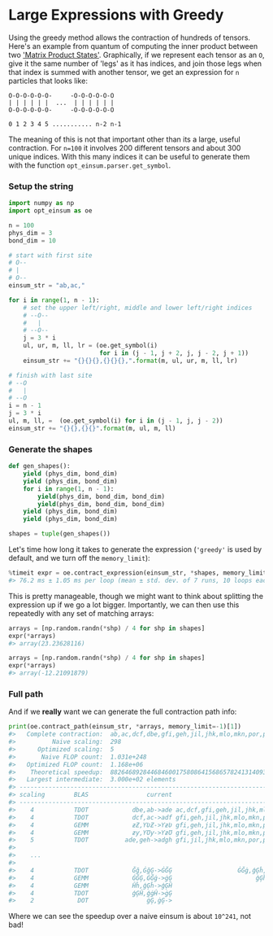 # Large Expressions with Greedy

Using the greedy method allows the contraction of hundreds of tensors. Here's
an example from quantum of computing the inner product between two ['Matrix
Product States'](https://en.wikipedia.org/wiki/Matrix_product_state).
Graphically, if we represent each tensor as an `O`, give it
the same number of 'legs' as it has indices, and join those legs when that
index is summed with another tensor, we get an expression for `n` particles
that looks like:

```console
O-O-O-O-O-O-     -O-O-O-O-O-O
| | | | | |  ...  | | | | | |
O-O-O-O-O-O-     -O-O-O-O-O-O

0 1 2 3 4 5 ........... n-2 n-1
```

The meaning of this is not that important other than its a large, useful
contraction. For `n=100` it involves 200 different tensors and about 300
unique indices. With this many indices it can be useful to generate them with
the function `opt_einsum.parser.get_symbol`.

### Setup the string

```python
import numpy as np
import opt_einsum as oe

n = 100
phys_dim = 3
bond_dim = 10

# start with first site
# O--
# |
# O--
einsum_str = "ab,ac,"

for i in range(1, n - 1):
    # set the upper left/right, middle and lower left/right indices
    # --O--
    #   |
    # --O--
    j = 3 * i
    ul, ur, m, ll, lr = (oe.get_symbol(i)
                         for i in (j - 1, j + 2, j, j - 2, j + 1))
    einsum_str += "{}{}{},{}{}{},".format(m, ul, ur, m, ll, lr)

# finish with last site
# --O
#   |
# --O
i = n - 1
j = 3 * i
ul, m, ll, =  (oe.get_symbol(i) for i in (j - 1, j, j - 2))
einsum_str += "{}{},{}{}".format(m, ul, m, ll)
```

### Generate the shapes

```python
def gen_shapes():
    yield (phys_dim, bond_dim)
    yield (phys_dim, bond_dim)
    for i in range(1, n - 1):
        yield(phys_dim, bond_dim, bond_dim)
        yield(phys_dim, bond_dim, bond_dim)
    yield (phys_dim, bond_dim)
    yield (phys_dim, bond_dim)

shapes = tuple(gen_shapes())
```


Let's time how long it takes to generate the expression (`'greedy'` is used by default, and we turn off the `memory_limit`):

```python
%timeit expr = oe.contract_expression(einsum_str, *shapes, memory_limit=-1)
#> 76.2 ms ± 1.05 ms per loop (mean ± std. dev. of 7 runs, 10 loops each)
```

This is pretty manageable, though we might want to think about splitting the
expression up if we go a lot bigger.
Importantly, we can then use this repeatedly with any set of matching arrays:

```python
arrays = [np.random.randn(*shp) / 4 for shp in shapes]
expr(*arrays)
#> array(23.23628116)

arrays = [np.random.randn(*shp) / 4 for shp in shapes]
expr(*arrays)
#> array(-12.21091879)
```

### Full path

And if we **really** want we can generate the full contraction path info:

```python
print(oe.contract_path(einsum_str, *arrays, memory_limit=-1)[1])
#>   Complete contraction:  ab,ac,dcf,dbe,gfi,geh,jil,jhk,mlo,mkn,por,pnq,sru,sqt,vux,vtw,yxA,ywz,BAD,BzC,EDG,ECF,HGJ,HFI,KJM,KIL,NMP,NLO,QPS,QOR,TSV,TRU,WVY,WUX,ZYÂ,ZXÁ,ÃÂÅ,ÃÁÄ,ÆÅÈ,ÆÄÇ,ÉÈË,ÉÇÊ,ÌËÎ,ÌÊÍ,ÏÎÑ,ÏÍÐ,ÒÑÔ,ÒÐÓ,ÕÔ×,ÕÓÖ,Ø×Ú,ØÖÙ,ÛÚÝ,ÛÙÜ,ÞÝà,ÞÜß,áàã,áßâ,äãæ,äâå,çæé,çåè,êéì,êèë,íìï,íëî,ðïò,ðîñ,óòõ,óñô,öõø,öô÷,ùøû,ù÷ú,üûþ,üúý,ÿþā,ÿýĀ,ĂāĄ,ĂĀă,ąĄć,ąăĆ,ĈćĊ,ĈĆĉ,ċĊč,ċĉČ,ĎčĐ,ĎČď,đĐē,đďĒ,ĔēĖ,ĔĒĕ,ėĖę,ėĕĘ,ĚęĜ,ĚĘě,ĝĜğ,ĝěĞ,ĠğĢ,ĠĞġ,ģĢĥ,ģġĤ,ĦĥĨ,ĦĤħ,ĩĨī,ĩħĪ,ĬīĮ,ĬĪĭ,įĮı,įĭİ,ĲıĴ,Ĳİĳ,ĵĴķ,ĵĳĶ,ĸķĺ,ĸĶĹ,ĻĺĽ,ĻĹļ,ľĽŀ,ľļĿ,ŁŀŃ,ŁĿł,ńŃņ,ńłŅ,Ňņŉ,ŇŅň,ŊŉŌ,Ŋňŋ,ōŌŏ,ōŋŎ,ŐŏŒ,ŐŎő,œŒŕ,œőŔ,ŖŕŘ,ŖŔŗ,řŘś,řŗŚ,ŜśŞ,ŜŚŝ,şŞš,şŝŠ,ŢšŤ,ŢŠţ,ťŤŧ,ťţŦ,ŨŧŪ,ŨŦũ,ūŪŭ,ūũŬ,ŮŭŰ,ŮŬů,űŰų,űůŲ,ŴųŶ,ŴŲŵ,ŷŶŹ,ŷŵŸ,źŹż,źŸŻ,Žżſ,ŽŻž,ƀſƂ,ƀžƁ,ƃƂƅ,ƃƁƄ,Ɔƅƈ,ƆƄƇ,ƉƈƋ,ƉƇƊ,ƌƋƎ,ƌƊƍ,ƏƎƑ,ƏƍƐ,ƒƑƔ,ƒƐƓ,ƕƔƗ,ƕƓƖ,ƘƗƚ,ƘƖƙ,ƛƚƝ,ƛƙƜ,ƞƝƠ,ƞƜƟ,ơƠƣ,ơƟƢ,ƤƣƦ,ƤƢƥ,ƧƦƩ,Ƨƥƨ,ƪƩƬ,ƪƨƫ,ƭƬƯ,ƭƫƮ,ưƯƲ,ưƮƱ,ƳƲƵ,ƳƱƴ,ƶƵ,ƶƴ->
#>          Naive scaling:  298
#>      Optimized scaling:  5
#>       Naive FLOP count:  1.031e+248
#>   Optimized FLOP count:  1.168e+06
#>    Theoretical speedup:  88264689284468460017580864156865782413140936705854966013600065426858041248009637246968036807489558012989638169986640870276510490846199301907401763236976204166215471281505344088317454144870323271826022036197984172898402324699098341524952317952.000
#>   Largest intermediate:  3.000e+02 elements
#> --------------------------------------------------------------------------------
#> scaling        BLAS                current                             remaining
#> --------------------------------------------------------------------------------
#>    4           TDOT            dbe,ab->ade ac,dcf,gfi,geh,jil,jhk,mlo,mkn,por,pnq,sru,sqt,vux,vtw,yxA,ywz,BAD,BzC,EDG,ECF,HGJ,HFI,KJM,KIL,NMP,NLO,QPS,QOR,TSV,TRU,WVY,WUX,ZYÂ,ZXÁ,ÃÂÅ,ÃÁÄ,ÆÅÈ,ÆÄÇ,ÉÈË,ÉÇÊ,ÌËÎ,ÌÊÍ,ÏÎÑ,ÏÍÐ,ÒÑÔ,ÒÐÓ,ÕÔ×,ÕÓÖ,Ø×Ú,ØÖÙ,ÛÚÝ,ÛÙÜ,ÞÝà,ÞÜß,áàã,áßâ,äãæ,äâå,çæé,çåè,êéì,êèë,íìï,íëî,ðïò,ðîñ,óòõ,óñô,öõø,öô÷,ùøû,ù÷ú,üûþ,üúý,ÿþā,ÿýĀ,ĂāĄ,ĂĀă,ąĄć,ąăĆ,ĈćĊ,ĈĆĉ,ċĊč,ċĉČ,ĎčĐ,ĎČď,đĐē,đďĒ,ĔēĖ,ĔĒĕ,ėĖę,ėĕĘ,ĚęĜ,ĚĘě,ĝĜğ,ĝěĞ,ĠğĢ,ĠĞġ,ģĢĥ,ģġĤ,ĦĥĨ,ĦĤħ,ĩĨī,ĩħĪ,ĬīĮ,ĬĪĭ,įĮı,įĭİ,ĲıĴ,Ĳİĳ,ĵĴķ,ĵĳĶ,ĸķĺ,ĸĶĹ,ĻĺĽ,ĻĹļ,ľĽŀ,ľļĿ,ŁŀŃ,ŁĿł,ńŃņ,ńłŅ,Ňņŉ,ŇŅň,ŊŉŌ,Ŋňŋ,ōŌŏ,ōŋŎ,ŐŏŒ,ŐŎő,œŒŕ,œőŔ,ŖŕŘ,ŖŔŗ,řŘś,řŗŚ,ŜśŞ,ŜŚŝ,şŞš,şŝŠ,ŢšŤ,ŢŠţ,ťŤŧ,ťţŦ,ŨŧŪ,ŨŦũ,ūŪŭ,ūũŬ,ŮŭŰ,ŮŬů,űŰų,űůŲ,ŴųŶ,ŴŲŵ,ŷŶŹ,ŷŵŸ,źŹż,źŸŻ,Žżſ,ŽŻž,ƀſƂ,ƀžƁ,ƃƂƅ,ƃƁƄ,Ɔƅƈ,ƆƄƇ,ƉƈƋ,ƉƇƊ,ƌƋƎ,ƌƊƍ,ƏƎƑ,ƏƍƐ,ƒƑƔ,ƒƐƓ,ƕƔƗ,ƕƓƖ,ƘƗƚ,ƘƖƙ,ƛƚƝ,ƛƙƜ,ƞƝƠ,ƞƜƟ,ơƠƣ,ơƟƢ,ƤƣƦ,ƤƢƥ,ƧƦƩ,Ƨƥƨ,ƪƩƬ,ƪƨƫ,ƭƬƯ,ƭƫƮ,ưƯƲ,ưƮƱ,ƳƲƵ,ƳƱƴ,ƶƵ,ƶƴ,ade->
#>    4           TDOT            dcf,ac->adf gfi,geh,jil,jhk,mlo,mkn,por,pnq,sru,sqt,vux,vtw,yxA,ywz,BAD,BzC,EDG,ECF,HGJ,HFI,KJM,KIL,NMP,NLO,QPS,QOR,TSV,TRU,WVY,WUX,ZYÂ,ZXÁ,ÃÂÅ,ÃÁÄ,ÆÅÈ,ÆÄÇ,ÉÈË,ÉÇÊ,ÌËÎ,ÌÊÍ,ÏÎÑ,ÏÍÐ,ÒÑÔ,ÒÐÓ,ÕÔ×,ÕÓÖ,Ø×Ú,ØÖÙ,ÛÚÝ,ÛÙÜ,ÞÝà,ÞÜß,áàã,áßâ,äãæ,äâå,çæé,çåè,êéì,êèë,íìï,íëî,ðïò,ðîñ,óòõ,óñô,öõø,öô÷,ùøû,ù÷ú,üûþ,üúý,ÿþā,ÿýĀ,ĂāĄ,ĂĀă,ąĄć,ąăĆ,ĈćĊ,ĈĆĉ,ċĊč,ċĉČ,ĎčĐ,ĎČď,đĐē,đďĒ,ĔēĖ,ĔĒĕ,ėĖę,ėĕĘ,ĚęĜ,ĚĘě,ĝĜğ,ĝěĞ,ĠğĢ,ĠĞġ,ģĢĥ,ģġĤ,ĦĥĨ,ĦĤħ,ĩĨī,ĩħĪ,ĬīĮ,ĬĪĭ,įĮı,įĭİ,ĲıĴ,Ĳİĳ,ĵĴķ,ĵĳĶ,ĸķĺ,ĸĶĹ,ĻĺĽ,ĻĹļ,ľĽŀ,ľļĿ,ŁŀŃ,ŁĿł,ńŃņ,ńłŅ,Ňņŉ,ŇŅň,ŊŉŌ,Ŋňŋ,ōŌŏ,ōŋŎ,ŐŏŒ,ŐŎő,œŒŕ,œőŔ,ŖŕŘ,ŖŔŗ,řŘś,řŗŚ,ŜśŞ,ŜŚŝ,şŞš,şŝŠ,ŢšŤ,ŢŠţ,ťŤŧ,ťţŦ,ŨŧŪ,ŨŦũ,ūŪŭ,ūũŬ,ŮŭŰ,ŮŬů,űŰų,űůŲ,ŴųŶ,ŴŲŵ,ŷŶŹ,ŷŵŸ,źŹż,źŸŻ,Žżſ,ŽŻž,ƀſƂ,ƀžƁ,ƃƂƅ,ƃƁƄ,Ɔƅƈ,ƆƄƇ,ƉƈƋ,ƉƇƊ,ƌƋƎ,ƌƊƍ,ƏƎƑ,ƏƍƐ,ƒƑƔ,ƒƐƓ,ƕƔƗ,ƕƓƖ,ƘƗƚ,ƘƖƙ,ƛƚƝ,ƛƙƜ,ƞƝƠ,ƞƜƟ,ơƠƣ,ơƟƢ,ƤƣƦ,ƤƢƥ,ƧƦƩ,Ƨƥƨ,ƪƩƬ,ƪƨƫ,ƭƬƯ,ƭƫƮ,ưƯƲ,ưƮƱ,ƳƲƵ,ƳƱƴ,ƶƵ,ƶƴ,ade,adf->
#>    4           GEMM            ƶƵ,ƳƲƵ->ƳƶƲ gfi,geh,jil,jhk,mlo,mkn,por,pnq,sru,sqt,vux,vtw,yxA,ywz,BAD,BzC,EDG,ECF,HGJ,HFI,KJM,KIL,NMP,NLO,QPS,QOR,TSV,TRU,WVY,WUX,ZYÂ,ZXÁ,ÃÂÅ,ÃÁÄ,ÆÅÈ,ÆÄÇ,ÉÈË,ÉÇÊ,ÌËÎ,ÌÊÍ,ÏÎÑ,ÏÍÐ,ÒÑÔ,ÒÐÓ,ÕÔ×,ÕÓÖ,Ø×Ú,ØÖÙ,ÛÚÝ,ÛÙÜ,ÞÝà,ÞÜß,áàã,áßâ,äãæ,äâå,çæé,çåè,êéì,êèë,íìï,íëî,ðïò,ðîñ,óòõ,óñô,öõø,öô÷,ùøû,ù÷ú,üûþ,üúý,ÿþā,ÿýĀ,ĂāĄ,ĂĀă,ąĄć,ąăĆ,ĈćĊ,ĈĆĉ,ċĊč,ċĉČ,ĎčĐ,ĎČď,đĐē,đďĒ,ĔēĖ,ĔĒĕ,ėĖę,ėĕĘ,ĚęĜ,ĚĘě,ĝĜğ,ĝěĞ,ĠğĢ,ĠĞġ,ģĢĥ,ģġĤ,ĦĥĨ,ĦĤħ,ĩĨī,ĩħĪ,ĬīĮ,ĬĪĭ,įĮı,įĭİ,ĲıĴ,Ĳİĳ,ĵĴķ,ĵĳĶ,ĸķĺ,ĸĶĹ,ĻĺĽ,ĻĹļ,ľĽŀ,ľļĿ,ŁŀŃ,ŁĿł,ńŃņ,ńłŅ,Ňņŉ,ŇŅň,ŊŉŌ,Ŋňŋ,ōŌŏ,ōŋŎ,ŐŏŒ,ŐŎő,œŒŕ,œőŔ,ŖŕŘ,ŖŔŗ,řŘś,řŗŚ,ŜśŞ,ŜŚŝ,şŞš,şŝŠ,ŢšŤ,ŢŠţ,ťŤŧ,ťţŦ,ŨŧŪ,ŨŦũ,ūŪŭ,ūũŬ,ŮŭŰ,ŮŬů,űŰų,űůŲ,ŴųŶ,ŴŲŵ,ŷŶŹ,ŷŵŸ,źŹż,źŸŻ,Žżſ,ŽŻž,ƀſƂ,ƀžƁ,ƃƂƅ,ƃƁƄ,Ɔƅƈ,ƆƄƇ,ƉƈƋ,ƉƇƊ,ƌƋƎ,ƌƊƍ,ƏƎƑ,ƏƍƐ,ƒƑƔ,ƒƐƓ,ƕƔƗ,ƕƓƖ,ƘƗƚ,ƘƖƙ,ƛƚƝ,ƛƙƜ,ƞƝƠ,ƞƜƟ,ơƠƣ,ơƟƢ,ƤƣƦ,ƤƢƥ,ƧƦƩ,Ƨƥƨ,ƪƩƬ,ƪƨƫ,ƭƬƯ,ƭƫƮ,ưƯƲ,ưƮƱ,ƳƱƴ,ƶƴ,ade,adf,ƳƶƲ->
#>    4           GEMM            ƶƴ,ƳƱƴ->ƳƶƱ gfi,geh,jil,jhk,mlo,mkn,por,pnq,sru,sqt,vux,vtw,yxA,ywz,BAD,BzC,EDG,ECF,HGJ,HFI,KJM,KIL,NMP,NLO,QPS,QOR,TSV,TRU,WVY,WUX,ZYÂ,ZXÁ,ÃÂÅ,ÃÁÄ,ÆÅÈ,ÆÄÇ,ÉÈË,ÉÇÊ,ÌËÎ,ÌÊÍ,ÏÎÑ,ÏÍÐ,ÒÑÔ,ÒÐÓ,ÕÔ×,ÕÓÖ,Ø×Ú,ØÖÙ,ÛÚÝ,ÛÙÜ,ÞÝà,ÞÜß,áàã,áßâ,äãæ,äâå,çæé,çåè,êéì,êèë,íìï,íëî,ðïò,ðîñ,óòõ,óñô,öõø,öô÷,ùøû,ù÷ú,üûþ,üúý,ÿþā,ÿýĀ,ĂāĄ,ĂĀă,ąĄć,ąăĆ,ĈćĊ,ĈĆĉ,ċĊč,ċĉČ,ĎčĐ,ĎČď,đĐē,đďĒ,ĔēĖ,ĔĒĕ,ėĖę,ėĕĘ,ĚęĜ,ĚĘě,ĝĜğ,ĝěĞ,ĠğĢ,ĠĞġ,ģĢĥ,ģġĤ,ĦĥĨ,ĦĤħ,ĩĨī,ĩħĪ,ĬīĮ,ĬĪĭ,įĮı,įĭİ,ĲıĴ,Ĳİĳ,ĵĴķ,ĵĳĶ,ĸķĺ,ĸĶĹ,ĻĺĽ,ĻĹļ,ľĽŀ,ľļĿ,ŁŀŃ,ŁĿł,ńŃņ,ńłŅ,Ňņŉ,ŇŅň,ŊŉŌ,Ŋňŋ,ōŌŏ,ōŋŎ,ŐŏŒ,ŐŎő,œŒŕ,œőŔ,ŖŕŘ,ŖŔŗ,řŘś,řŗŚ,ŜśŞ,ŜŚŝ,şŞš,şŝŠ,ŢšŤ,ŢŠţ,ťŤŧ,ťţŦ,ŨŧŪ,ŨŦũ,ūŪŭ,ūũŬ,ŮŭŰ,ŮŬů,űŰų,űůŲ,ŴųŶ,ŴŲŵ,ŷŶŹ,ŷŵŸ,źŹż,źŸŻ,Žżſ,ŽŻž,ƀſƂ,ƀžƁ,ƃƂƅ,ƃƁƄ,Ɔƅƈ,ƆƄƇ,ƉƈƋ,ƉƇƊ,ƌƋƎ,ƌƊƍ,ƏƎƑ,ƏƍƐ,ƒƑƔ,ƒƐƓ,ƕƔƗ,ƕƓƖ,ƘƗƚ,ƘƖƙ,ƛƚƝ,ƛƙƜ,ƞƝƠ,ƞƜƟ,ơƠƣ,ơƟƢ,ƤƣƦ,ƤƢƥ,ƧƦƩ,Ƨƥƨ,ƪƩƬ,ƪƨƫ,ƭƬƯ,ƭƫƮ,ưƯƲ,ưƮƱ,ade,adf,ƳƶƲ,ƳƶƱ->
#>    5           TDOT          ade,geh->adgh gfi,jil,jhk,mlo,mkn,por,pnq,sru,sqt,vux,vtw,yxA,ywz,BAD,BzC,EDG,ECF,HGJ,HFI,KJM,KIL,NMP,NLO,QPS,QOR,TSV,TRU,WVY,WUX,ZYÂ,ZXÁ,ÃÂÅ,ÃÁÄ,ÆÅÈ,ÆÄÇ,ÉÈË,ÉÇÊ,ÌËÎ,ÌÊÍ,ÏÎÑ,ÏÍÐ,ÒÑÔ,ÒÐÓ,ÕÔ×,ÕÓÖ,Ø×Ú,ØÖÙ,ÛÚÝ,ÛÙÜ,ÞÝà,ÞÜß,áàã,áßâ,äãæ,äâå,çæé,çåè,êéì,êèë,íìï,íëî,ðïò,ðîñ,óòõ,óñô,öõø,öô÷,ùøû,ù÷ú,üûþ,üúý,ÿþā,ÿýĀ,ĂāĄ,ĂĀă,ąĄć,ąăĆ,ĈćĊ,ĈĆĉ,ċĊč,ċĉČ,ĎčĐ,ĎČď,đĐē,đďĒ,ĔēĖ,ĔĒĕ,ėĖę,ėĕĘ,ĚęĜ,ĚĘě,ĝĜğ,ĝěĞ,ĠğĢ,ĠĞġ,ģĢĥ,ģġĤ,ĦĥĨ,ĦĤħ,ĩĨī,ĩħĪ,ĬīĮ,ĬĪĭ,įĮı,įĭİ,ĲıĴ,Ĳİĳ,ĵĴķ,ĵĳĶ,ĸķĺ,ĸĶĹ,ĻĺĽ,ĻĹļ,ľĽŀ,ľļĿ,ŁŀŃ,ŁĿł,ńŃņ,ńłŅ,Ňņŉ,ŇŅň,ŊŉŌ,Ŋňŋ,ōŌŏ,ōŋŎ,ŐŏŒ,ŐŎő,œŒŕ,œőŔ,ŖŕŘ,ŖŔŗ,řŘś,řŗŚ,ŜśŞ,ŜŚŝ,şŞš,şŝŠ,ŢšŤ,ŢŠţ,ťŤŧ,ťţŦ,ŨŧŪ,ŨŦũ,ūŪŭ,ūũŬ,ŮŭŰ,ŮŬů,űŰų,űůŲ,ŴųŶ,ŴŲŵ,ŷŶŹ,ŷŵŸ,źŹż,źŸŻ,Žżſ,ŽŻž,ƀſƂ,ƀžƁ,ƃƂƅ,ƃƁƄ,Ɔƅƈ,ƆƄƇ,ƉƈƋ,ƉƇƊ,ƌƋƎ,ƌƊƍ,ƏƎƑ,ƏƍƐ,ƒƑƔ,ƒƐƓ,ƕƔƗ,ƕƓƖ,ƘƗƚ,ƘƖƙ,ƛƚƝ,ƛƙƜ,ƞƝƠ,ƞƜƟ,ơƠƣ,ơƟƢ,ƤƣƦ,ƤƢƥ,ƧƦƩ,Ƨƥƨ,ƪƩƬ,ƪƨƫ,ƭƬƯ,ƭƫƮ,ưƯƲ,ưƮƱ,adf,ƳƶƲ,ƳƶƱ,adgh->
#> 
#>    ...
#> 
#>    4           TDOT            Ğğ,ĠğĢ->ĠĞĢ                  ĠĞġ,ģĢĥ,ģġĤ,Ĥĥ,ĠĞĢ->
#>    4           GEMM            ĠĞĢ,ĠĞġ->ġĢ                       ģĢĥ,ģġĤ,Ĥĥ,ġĢ->
#>    4           GEMM            Ĥĥ,ģĢĥ->ģĢĤ                          ģġĤ,ġĢ,ģĢĤ->
#>    4           TDOT            ģĢĤ,ģġĤ->ġĢ                               ġĢ,ġĢ->
#>    2            DOT                ġĢ,ġĢ->                                    ->
```

Where we can see the speedup over a naive einsum is about `10^241`, not bad!
